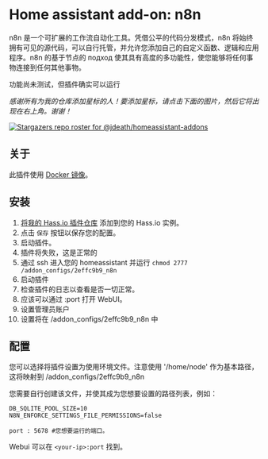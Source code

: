 # Home assistant add-on: n8n

n8n 是一个可扩展的工作流自动化工具。凭借公平的代码分发模式，n8n 将始终拥有可见的源代码，可以自行托管，并允许您添加自己的自定义函数、逻辑和应用程序。n8n 的基于节点的 подход 使其具有高度的多功能性，使您能够将任何事物连接到任何其他事物。

功能尚未测试，但插件确实可以运行

_感谢所有为我的仓库添加星标的人！要添加星标，请点击下面的图片，然后它将出现在右上角。谢谢！_

[![Stargazers repo roster for @jdeath/homeassistant-addons](https://reporoster.com/stars/jdeath/homeassistant-addons)](https://github.com/jdeath/homeassistant-addons/stargazers)

## 关于

此插件使用 [Docker 镜像](https://github.com/n8n-io/n8n)。

## 安装


1. [将我的 Hass.io 插件仓库][repository] 添加到您的 Hass.io 实例。
1. 点击 `保存` 按钮以保存您的配置。
1. 启动插件。
1. 插件将失败，这是正常的
1. 通过 ssh 进入您的 homeassistant 并运行 `chmod 2777 /addon_configs/2effc9b9_n8n`
1. 启动插件
1. 检查插件的日志以查看是否一切正常。
1. 应该可以通过 <your-ip>:port 打开 WebUI。
1. 设置管理员账户
1. 设置将在 /addon_configs/2effc9b9_n8n 中

## 配置

您可以选择将插件设置为使用环境文件。注意使用 '/home/node' 作为基本路径，这将映射到 /addon_configs/2effc9b9_n8n 

您需要自行创建该文件，并使其成为您想要设置的路径列表，例如：
```
DB_SQLITE_POOL_SIZE=10
N8N_ENFORCE_SETTINGS_FILE_PERMISSIONS=false
```

```
port : 5678 #您想要运行的端口。
```

Webui 可以在 `<your-ip>:port` 找到。

[repository]: https://github.com/jdeath/homeassistant-addons